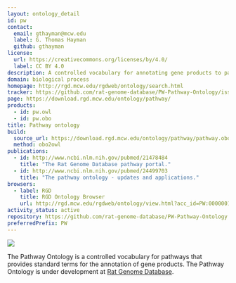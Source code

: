 ```yaml
---
layout: ontology_detail
id: pw
contact:
  email: gthayman@mcw.edu
  label: G. Thomas Hayman
  github: gthayman
license:
  url: https://creativecommons.org/licenses/by/4.0/
  label: CC BY 4.0
description: A controlled vocabulary for annotating gene products to pathways.
domain: biological process
homepage: http://rgd.mcw.edu/rgdweb/ontology/search.html
tracker: https://github.com/rat-genome-database/PW-Pathway-Ontology/issues
page: https://download.rgd.mcw.edu/ontology/pathway/
products:
  - id: pw.owl
  - id: pw.obo
title: Pathway ontology
build:
  source_url: https://download.rgd.mcw.edu/ontology/pathway/pathway.obo
  method: obo2owl
publications:
  - id: http://www.ncbi.nlm.nih.gov/pubmed/21478484
    title: "The Rat Genome Database pathway portal."
  - id: http://www.ncbi.nlm.nih.gov/pubmed/24499703
    title: "The pathway ontology - updates and applications."
browsers:
  - label: RGD
    title: RGD Ontology Browser
    url: http://rgd.mcw.edu/rgdweb/ontology/view.html?acc_id=PW:0000001
activity_status: active
repository: https://github.com/rat-genome-database/PW-Pathway-Ontology
preferredPrefix: PW
---
```


<img src="http://rgd.mcw.edu/common/images/rgd_LOGO_blue_rgd.gif"/>

The Pathway Ontology is a controlled vocabulary for pathways that provides standard terms for the annotation of gene products. The Pathway Ontology is under development at <a href="http://rgd.mcw.edu">Rat Genome Database</a>.
